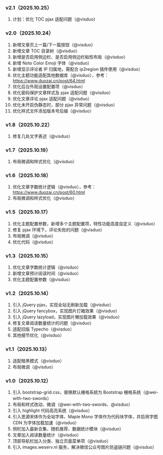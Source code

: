 ### v2.1（2025.10.25）

1. 计划：优化 TOC pjax 适配问题（@visduo）

### v2.0（2025.10.24）

1. 新增文章页上一篇/下一篇按钮（@visduo）
2. 新增文章 TOC 目录树（@visduo）
3. 新增是否启用侧边栏、是否启用侧边栏粘性布局（@visduo）
4. 新增 Noto Color Emoji 字体（@visduo）
5. 新增显示评论者 IP 归属地，需配合 ip2region 插件使用（@visduo）
6. 优化主题功能适配其他数据库（@visduo），参考：https://www.duozai.cn/post/64.html
7. 优化后台外观设置配置项（@visduo）
8. 优化密码保护文章样式及 pjax 适配问题（@visduo）
9. 优化文章评论 pjax 适配问题（@visduo）
10. 优化未开启伪静态时，部分 pjax 异常问题（@visduo）
11. 优化样式文件添加版本号后缀（@visduo）

### v1.8（2025.10.22）

1. 修复几处文字表述（@visduo）

### v1.7（2025.10.19）

1. 布局微调和样式优化（@visduo）

### v1.6（2025.10.18）

1. 优化文章字数统计逻辑（@visduo），参考：https://www.duozai.cn/post/60.html
2. 布局微调和样式优化（@visduo）

### v1.5（2025.10.17）

1. 优化主题配置参数，新增多个主题配置项，特性功能高度自定义（@visduo）
2. 修复 pjax 环境下，评论失败的问题（@visduo）
3. 布局微调（@visduo）
4. 优化代码（@visduo）

### v1.3（2025.10.15）

1. 优化文章字数统计逻辑（@visduo）
2. 新增文章预计阅读时间（@visduo）
3. 优化主题配置参数（@visduo）

### v1.2（2025.10.14）

1. 引入 jQuery pjax，实现全站无刷新加载（@visduo）
2. 引入 jQuery fancybox，实现图片灯箱效果（@visduo）
3. 引入 jQuery lazyload，实现图片懒加载效果（@visduo）
4. 修复文章阅读数量统计的问题（@visduo）
5. 适配旧版 Typecho（@visduo）
6. 其他细节优化（@visduo）

### v1.1（2025.10.13）

1. 适配暗黑模式（@visduo）
2. 布局微调（@visduo）

### v1.0（2025.10.12）

1. 引入 bootstrap-grid.css，替换默认栅格系统为 Bootstrap 栅格系统（@wei-with-two-swords）
2. 布局和样式改动、微调（@wei-with-two-swords、@visduo）
3. 引入 highlight 代码高亮系统（@visduo）
4. 引入思源宋体作为全站字体、Maple Mono 字体作为代码块字体，并启用字图 CDN 为字体加载加速（@visduo）
5. 侧栏加入最新合集、随机推荐、数据统计模块（@visduo）
6. 文章加入阅读数量统计（@visduo）
7. 顶部导航栏加入分类、独立页面菜单项（@visduo）
8. 引入 images.weserv.nl 服务，解决微信公众号图片防盗链问题（@visduo）
